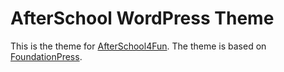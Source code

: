 # AfterSchool WordPress Theme

This is the theme for [AfterSchool4Fun](http://as4fun.com).
The theme is based on [FoundationPress](https://github.com/olefredrik/foundationpress/).

